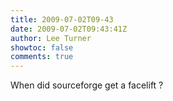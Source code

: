 ```yaml
---
title: 2009-07-02T09-43
date: 2009-07-02T09:43:41Z
author: Lee Turner
showtoc: false
comments: true
---
```


When did sourceforge get a facelift ?

